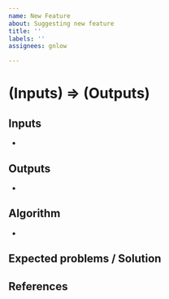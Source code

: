 ```yaml
---
name: New Feature
about: Suggesting new feature
title: ''
labels: ''
assignees: gnlow

---
```


# (Inputs) => (Outputs)
## Inputs
- 
## Outputs
- 
## Algorithm
- 
## Expected problems / Solution

## References
